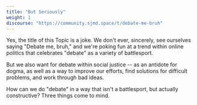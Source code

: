 ```yaml
---
title: "But Seriously"
weight: 1
discourse: "https://community.sjmd.space/t/debate-me-bruh"
---
```


Yes, the title of this Topic is a joke. We don't ever, sincerely, see ourselves saying "Debate me, bruh," and we're poking fun at a trend within online politics that celebrates "debate" as a variety of battlesport.

But we also want for debate within social justice -- as an antidote for dogma, as well as a way to improve our efforts, find solutions for difficult problems, and work through bad ideas.

How can we do "debate" in a way that isn't a battlesport, but actually constructive? Three things come to mind.
